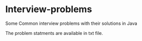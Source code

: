 # Interview-problems
Some Common interview problems with their solutions in Java

The problem statments are available in txt file.

